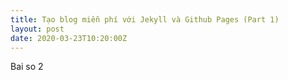 ```yaml
---
title: Tạo blog miễn phí với Jekyll và Github Pages (Part 1)
layout: post
date: 2020-03-23T10:20:00Z
---
```


Bai so 2
